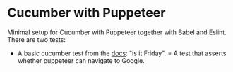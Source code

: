 # Cucumber with Puppeteer

Minimal setup for Cucumber with Puppeteer together with Babel and Eslint.
There are two tests:
- A basic cucumber test from the [docs](https://cucumber.io/docs/guides/10-minute-tutorial/): "is it Friday".
= A test that asserts whether puppeteer can navigate to Google.
